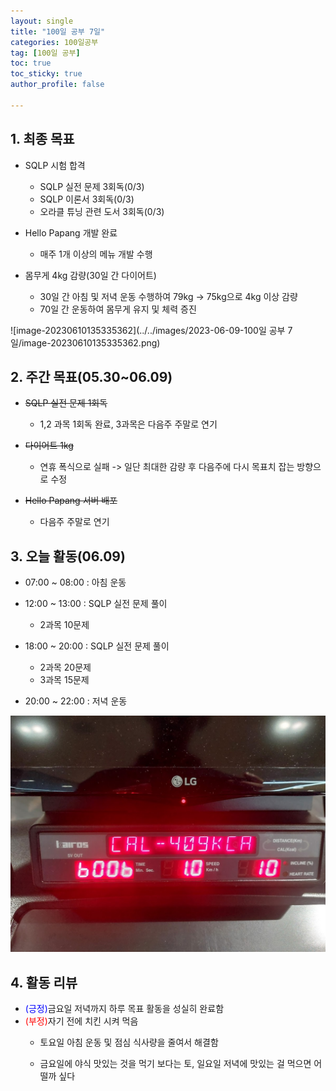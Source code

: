 ```yaml
---
layout: single
title: "100일 공부 7일"
categories: 100일공부
tag: [100일 공부]
toc: true
toc_sticky: true
author_profile: false

---
```


## 1. 최종 목표

* SQLP 시험 합격
  * SQLP 실전 문제 3회독(0/3)
  * SQLP 이론서 3회독(0/3)
  * 오라클 튜닝 관련 도서 3회독(0/3)
* Hello Papang 개발 완료
  * 매주 1개 이상의 메뉴 개발 수행

* 몸무게 4kg 감량(30일 간 다이어트)
  * 30일 간 아침 및 저녁 운동 수행하여 79kg -> 75kg으로 4kg 이상 감량
  * 70일 간 운동하여 몸무게 유지 및 체력 증진

![image-20230610135335362](../../images/2023-06-09-100일 공부 7일/image-20230610135335362.png)



##  2. 주간 목표(05.30~06.09)

* ~~SQLP 실전 문제 1회독~~
  * 1,2 과목 1회독 완료, 3과목은 다음주 주말로 연기

* ~~다이어트 1kg~~
  * 연휴 폭식으로 실패 -> 일단 최대한 감량 후 다음주에 다시 목표치 잡는 방향으로 수정

* ~~Hello Papang 서버 배포~~
  * 다음주 주말로 연기



## 3. 오늘 활동(06.09)

* 07:00 ~ 08:00 : 아침 운동

* 12:00 ~ 13:00 : SQLP 실전 문제 풀이
  * 2과목 10문제

* 18:00 ~ 20:00 : SQLP 실전 문제 풀이
  * 2과목 20문제
  * 3과목 15문제
* 20:00 ~ 22:00 : 저녁 운동

<img src="../../images/2023-06-09-100일 공부 7일/image-20230610125947025.png" alt="image-20230610125947025" style="zoom:67%;" />

## 4. 활동 리뷰

* <span style = "color:blue">(긍정)</span>금요일 저녁까지 하루 목표 활동을 성실히 완료함
* <span style = "color:red">(부정)</span>자기 전에 치킨 시켜 먹음
  * 토요일 아침 운동 및 점심 식사량을 줄여서 해결함
  
  * 금요일에 야식 맛있는 것을 먹기 보다는 토, 일요일 저녁에 맛있는 걸 먹으면 어떨까 싶다
  

